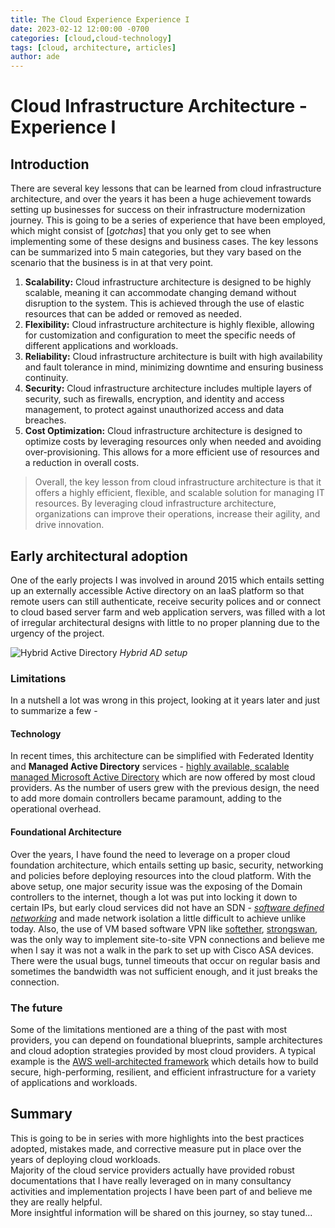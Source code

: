 ```yaml
---
title: The Cloud Experience Experience I
date: 2023-02-12 12:00:00 -0700
categories: [cloud,cloud-technology]
tags: [cloud, architecture, articles]
author: ade
---
```


# Cloud Infrastructure Architecture - Experience I

## Introduction

There are several key lessons that can be learned from cloud infrastructure architecture, and over the years it has been a huge achievement towards setting up businesses for success on their infrastructure modernization journey.
This is going to be a series of experience that have been employed, which might consist of [_gotchas_] that you only get to see when implementing some of these designs and business cases.
The key lessons can be summarized into 5 main categories, but they vary based on the scenario that the business is in at that very point.

1. **Scalability:** Cloud infrastructure architecture is designed to be highly scalable, meaning it can accommodate changing demand without disruption to the system. This is achieved through the use of elastic resources that can be added or removed as needed.
2. **Flexibility:** Cloud infrastructure architecture is highly flexible, allowing for customization and configuration to meet the specific needs of different applications and workloads.
3. **Reliability:** Cloud infrastructure architecture is built with high availability and fault tolerance in mind, minimizing downtime and ensuring business continuity.
4. **Security:** Cloud infrastructure architecture includes multiple layers of security, such as firewalls, encryption, and identity and access management, to protect against unauthorized access and data breaches.
5. **Cost Optimization:** Cloud infrastructure architecture is designed to optimize costs by leveraging resources only when needed and avoiding over-provisioning. This allows for a more efficient use of resources and a reduction in overall costs.

>Overall, the key lesson from cloud infrastructure architecture is that it offers a highly efficient, flexible, and scalable solution for managing IT resources. By leveraging cloud infrastructure architecture, organizations can improve their operations, increase their agility, and drive innovation.

## Early architectural adoption

One of the early projects I was involved in around 2015 which entails setting up an externally accessible Active directory on an IaaS platform so that remote users can still authenticate, receive security polices and or connect to cloud based server farm and web application servers, was filled with a lot of irregular architectural designs with little to no proper planning due to the urgency of the project.

![Hybrid Active Directory](../../assets/img/hybrid-AD.png)
_Hybrid AD setup_

### Limitations

In a nutshell a lot was wrong in this project, looking at it years later and just to summarize a few -

#### Technology

In recent times, this architecture can be simplified with Federated Identity and **Managed Active Directory** services - <u>highly available, scalable managed Microsoft Active Directory</u> which are now offered by most cloud providers. As the number of users grew with the previous design, the need to add more domain controllers became paramount, adding to the operational overhead.

#### Foundational Architecture

Over the years, I have found the need to leverage on a proper cloud foundation architecture, which entails setting up basic, security, networking and policies before deploying resources into the cloud platform.
With the above setup, one major security issue was the exposing of the Domain controllers to the internet, though a lot was put into locking it down to certain IPs, but early cloud services did not have an SDN - [_software defined networking_](https://en.wikipedia.org/wiki/Software-defined_networking) and made network isolation a little difficult to achieve unlike today.
Also, the use of VM based software VPN like [softether](https://www.softether.org/), [strongswan](https://www.strongswan.org/), was the only way to implement site-to-site VPN connections and believe me when I say it was not a walk in the park to set up with Cisco ASA devices. There were the usual bugs, tunnel timeouts that occur on regular basis and sometimes the bandwidth was not sufficient enough, and it just breaks the connection.

### The future

Some of the limitations mentioned are a thing of the past with most providers, you can depend on foundational blueprints, sample architectures and cloud adoption strategies provided by most cloud providers. A typical example is the [AWS well-architected framework](https://aws.amazon.com/architecture/well-architected/?wa-lens-whitepapers.sort-by=item.additionalFields.sortDate&wa-lens-whitepapers.sort-order=desc&wa-guidance-whitepapers.sort-by=item.additionalFields.sortDate&wa-guidance-whitepapers.sort-order=desc) which details how to build secure, high-performing, resilient, and efficient infrastructure for a variety of applications and workloads.

## Summary

This is going to be in series with more highlights into the best practices adopted, mistakes made, and corrective measure put in place over the years of deploying cloud workloads.<br>
Majority of the cloud service providers actually have provided robust documentations that I have really leveraged on in many consultancy activities and implementation projects I have been part of and believe me they are really helpful.<br>
More insightful information will be shared on this journey, so stay tuned...
